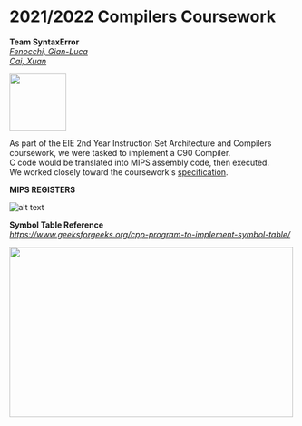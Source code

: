 2021/2022 Compilers Coursework
==============================


**Team SyntaxError**  
*[Fenocchi, Gian-Luca](https://github.com/SpaceBod)*  
*[Cai, Xuan](https://github.com/xc720)*
  
<img src="https://c.tenor.com/y2JXkY1pXkwAAAAC/cat-computer.gif" width="100" height="100">  

As part of the EIE 2nd Year Instruction Set Architecture and Compilers coursework, we were tasked to implement a C90 Compiler.  
C code would be translated into MIPS assembly code, then executed.  
We worked closely toward the coursework's [specification](specification.md).

**MIPS REGISTERS**  

![alt text](https://www.cise.ufl.edu/~mssz/CompOrg/Table2.1-MIPSregisters.gif?raw=true)  
  

**Symbol Table Reference**  
*https://www.geeksforgeeks.org/cpp-program-to-implement-symbol-table/*

<img src="https://media.geeksforgeeks.org/wp-content/uploads/asd1-1.png" width="500" height="300">  




